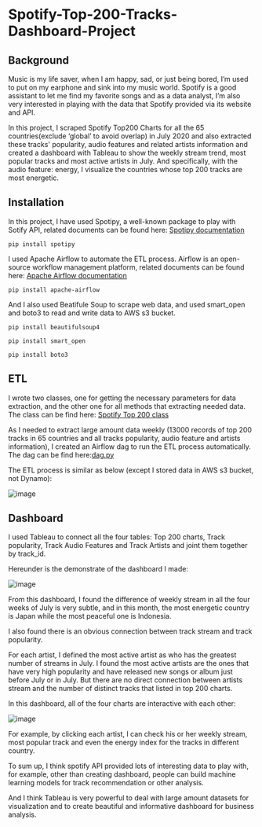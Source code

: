# Spotify-Top-200-Tracks-Dashboard-Project

## Background

Music is my life saver, when I am happy, sad, or just being bored, I’m used to put on my earphone and sink into my music world. Spotify is a good assistant to let me find my favorite songs and as a data analyst, I’m also very interested in playing with the data that Spotify provided via its website and API.

In this project, I scraped Spotify Top200 Charts for all the 65 countries(exclude ‘global’ to avoid overlap) in July 2020 and also extracted these tracks' popularity, audio features and related artists information and created a dashboard with Tableau to show the weekly stream trend, most popular tracks and most active artists in July. And specifically, with the audio feature: energy, I visualize the countries whose top 200 tracks are most energetic.

## Installation

In this project, I have used Spotipy, a well-known package to play with Sotify API, related documents can be found here:
[Spotipy documentation](https://spotipy.readthedocs.io/en/2.13.0/)

`pip install spotipy`

I used Apache Airflow to automate the ETL process. Airflow is an open-source workflow management platform, related documents can be found here:
[Apache Airflow documentation](https://airflow.apache.org/docs/stable/)

`pip install apache-airflow`

And I also used Beatifule Soup to scrape web data, and used smart_open and boto3 to read and write data to AWS s3 bucket.

`pip install beautifulsoup4`

`pip install smart_open`

`pip install boto3`

## ETL

I wrote two classes, one for getting the necessary parameters for data extraction, and the other one for all methods that extracting needed data.
The class can be find here: [Spotify Top 200 class](https://github.com/alice-heqi/Spotify-Top-200-Tracks-Dashboard-Project/blob/master/spotify_top200_class.py)

As I needed to extract large amount data weekly (13000 records of top 200 tracks in 65 countries and all tracks popularity, audio feature and artists information), I created an Airflow dag to run the ETL process automatically. The dag can be find here:[dag.py](https://github.com/alice-heqi/Spotify-Top-200-Tracks-Dashboard-Project/blob/master/spotify_etl_airflow.py)

The ETL process is similar as below (except I stored data in AWS s3 bucket, not Dynamo):

![image](https://github.com/alice-heqi/Spotify-Top-200-Tracks-Dashboard-Project/blob/master/image/6.png)

## Dashboard

I used Tableau to connect all the four tables: Top 200 charts, Track popularity, Track Audio Features and Track Artists and joint them together by track_id. 

Hereunder is the demonstrate of the dashboard I made:

![image](https://github.com/alice-heqi/Spotify-Top-200-Tracks-Dashboard-Project/blob/master/image/Dashboard%203.png)


From this dashboard, I found the difference of weekly stream in all the four weeks of July is very subtle, and in this month, the most energetic country is Japan while the most peaceful one is Indonesia. 

I also found there is an obvious connection between track stream and track popularity.

For each artist, I defined the most active artist as who has the greatest number of streams in July. I found the most active artists are the ones that have very high popularity and have released new songs or album just before July or in July. But there are no direct connection between artists stream and the number of distinct tracks that listed in top 200 charts.

In this dashboard, all of the four charts are interactive with each other:

![image](https://github.com/alice-heqi/Spotify-Top-200-Tracks-Dashboard-Project/blob/master/image/QQ20200816-154233-HD.gif)

For example, by clicking each artist, I can check his or her weekly stream, most popular track and even the energy index for the tracks in different country.

To sum up, I think spotify API provided lots of interesting data to play with, for example, other than creating dashboard, people can build machine learning models for track recommendation or other analysis.

And I think Tableau is very powerful to deal with large amount datasets for visualization and to create beautiful and informative dashboard for business analysis.

